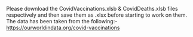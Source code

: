 Please download the CovidVaccinations.xlsb & CovidDeaths.xlsb files respectively and then save them as .xlsx before starting to work on them.
The data has been taken from the following:- https://ourworldindata.org/covid-vaccinations
